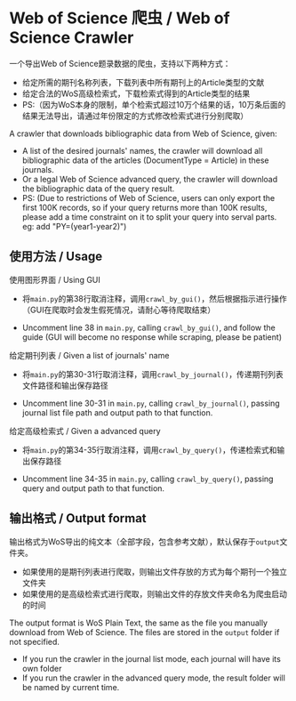 # Web of Science 爬虫 / Web of Science Crawler
一个导出Web of Science题录数据的爬虫，支持以下两种方式：

- 给定所需的期刊名称列表，下载列表中所有期刊上的Article类型的文献
- 给定合法的WoS高级检索式，下载检索式得到的Article类型的结果
- PS:（因为WoS本身的限制，单个检索式超过10万个结果的话，10万条后面的结果无法导出，请通过年份限定的方式修改检索式进行分别爬取）

A crawler that downloads bibliographic data from Web of Science, given:

- A list of the desired journals' names, the crawler will download all bibliographic data of the articles (DocumentType = Article) in these journals.
- Or a legal Web of Science advanced query, the crawler will download the bibliographic data of the query result.
- PS: (Due to restrictions of Web of Science, users can only export the first 100K records, so if your query returns more than 100K results, please add a time constraint on it to split your query into serval parts. eg: add "PY=(year1-year2)")

## 使用方法 / Usage

使用图形界面 / Using GUI

- 将`main.py`的第38行取消注释，调用`crawl_by_gui()`，然后根据指示进行操作（GUI在爬取时会发生假死情况，请耐心等待爬取结束）

- Uncomment line 38 in `main.py`, calling `crawl_by_gui()`, and follow the guide (GUI will become no response while scraping, please be patient)

给定期刊列表 / Given a list of journals' name

- 将`main.py`的第30-31行取消注释，调用`crawl_by_journal()`，传递期刊列表文件路径和输出保存路径

- Uncomment line 30-31 in `main.py`, calling `crawl_by_journal()`, passing journal list file path and output path to that function.

给定高级检索式 / Given a advanced query

- 将`main.py`的第34-35行取消注释，调用`crawl_by_query()`，传递检索式和输出保存路径

- Uncomment line 34-35 in `main.py`, calling `crawl_by_query()`, passing query and output path to that function.



## 输出格式 / Output format

输出格式为WoS导出的纯文本（全部字段，包含参考文献），默认保存于`output`文件夹。

- 如果使用的是期刊列表进行爬取，则输出文件存放的方式为每个期刊一个独立文件夹
- 如果使用的是高级检索式进行爬取，则输出文件的存放文件夹命名为爬虫启动的时间

The output format is WoS Plain Text, the same as the file you manually download from Web of Science. The files are stored in the `output` folder if not specified.

- If you run the crawler in the journal list mode, each journal will have its own folder
- If you run the crawler in the advanced query mode, the result folder will be named by current time.

